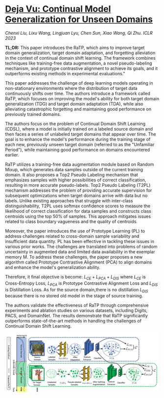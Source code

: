 # [Deja Vu: Continual Model Generalization for Unseen Domains](https://openreview.net/forum?id=L8iZdgeKmI6)

*Chenxi Liu, Lixu Wang, Lingjuan Lyu, Chen Sun, Xiao Wang, Qi Zhu.* *ICLR 2023*

**TL;DR:** This paper introduces the RaTP, which aims to improve target domain generalization, target domain adaptation, and forgetting alleviation in the context of continual domain shift learning. 
The framework combines techniques like training-free data augmentation, a novel pseudo-labeling mechanism, and prototype contrastive alignment to achieve its goals,
and it outperforms existing methods in experimental evaluations."


This paper addresses the challenge of deep learning models operating in non-stationary environments where the distribution of target data continuously shifts over time. 
The authors introduce a framework called RaTP, which focuses on improving the model's ability for both target domain generalization (TDG) and target domain adaptation (TDA), 
while also alleviating catastrophic forgetting and maintaining good performance on previously trained domains.

The authors focus on the problem of Continual Domain Shift Learning (CDSL), 
where a model is initially trained on a labeled source domain and then faces a series of unlabeled target domains that appear over time. 
The goal is to enhance the model's performance during the training stage of each new, previously unseen target domain (referred to as the "Unfamiliar Period"), 
while maintaining good performance on domains encountered earlier.

RaTP utilizes a training-free data augmentation module based on Random Mixup, which generates data samples outside of the current training domain.
It also proposes a Top2 Pseudo Labeling mechanism that emphasizes samples with higher possibilities of correct classification, resulting in more accurate pseudo-labels.
Top2 Pseudo Labeling (T2PL) mechanism addresses the problem of providing accurate supervision for subsequent optimizations when target domains arrive with data but no labels. 
Unlike existing approaches that struggle with inter-class distinguishability, T2PL uses softmax confidence scores to measure the likelihood of correct classification for data samples 
and constructs class centroids using the top 50% of samples. This approach mitigates issues related to class boundary vagueness and the quality of centroids.

Moreover, the paper introduces the use of Prototype Learning (PL) to address challenges related to cross-domain sample variability and insufficient data quantity. 
PL has been effective in tackling these issues in various prior works. 
The challenges are translated into problems of random uncertainty in augmented data and limited data availability in the exemplar memory M. 
To address these challenges, the paper proposes a new algorithm called Prototype Contrastive Alignment (PCA) to align domains and enhance the model's generalization ability.

Therefore, it final objective is become: 
$L_{CE} + L_{PCA} + L_{DIS}$ where $L_{CE}$ is Cross-Entropy Loss, $L_{PCA}$ is Prototype Contrastive Alignment Loss and $L_{DIS}$ is Distillation Loss.
As for the source domain,there is no distillation $L_{DIS}$ because there is no stored old model in the stage of source training.

The authors validate the effectiveness of RaTP through comprehensive experiments and ablation studies on various datasets, including Digits, PACS, and DomainNet. 
The results demonstrate that RaTP significantly outperforms state-of-the-art methods in handling the challenges of Continual Domain Shift Learning.

<p align="center">
  <img src="https://github.com/muratonuryildirim/muratonuryildirim/blob/master/blog/img/ratp.png?raw=true" width=800>
</p>
